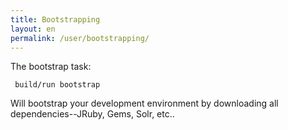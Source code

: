 ```yaml
---
title: Bootstrapping 
layout: en
permalink: /user/bootstrapping/ 
---
```


The bootstrap task:

     build/run bootstrap

Will bootstrap your development environment by downloading all
dependencies--JRuby, Gems, Solr, etc..


